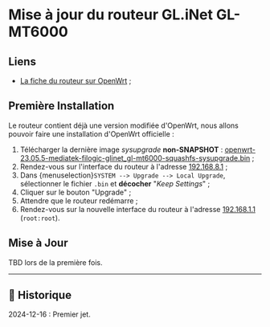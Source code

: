 # Mise à jour du routeur GL.iNet GL-MT6000

## Liens

- [La fiche du routeur sur OpenWrt](https://openwrt.org/toh/gl.inet/gl-mt6000) ;

## Première Installation

Le routeur contient déjà une version modifiée d'OpenWrt, nous allons pouvoir faire une installation d'OpenWrt officielle :

1. Télécharger la dernière image *sysupgrade* **non-SNAPSHOT** : [openwrt-23.05.5-mediatek-filogic-glinet_gl-mt6000-squashfs-sysupgrade.bin](https://downloads.openwrt.org/releases/23.05.5/targets/mediatek/filogic/openwrt-23.05.5-mediatek-filogic-glinet_gl-mt6000-squashfs-sysupgrade.bin) ;
1. Rendez-vous sur l'interface du routeur à l'adresse [192.168.8.1](http://192.168.8.1/) ;
1. Dans {menuselection}`SYSTEM --> Upgrade --> Local Upgrade`, sélectionner le fichier `.bin` et **décocher** "*Keep Settings*" ;
1. Cliquer sur le bouton "Upgrade" ;
1. Attendre que le routeur redémarre ;
1. Rendez-vous sur la nouvelle interface du routeur à l'adresse [192.168.1.1](http://192.168.1.1/) (`root:root`).

## Mise à Jour

TBD lors de la première fois.

---

## 📜 Historique

2024-12-16
: Premier jet.
